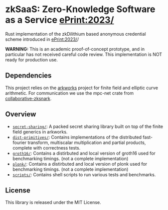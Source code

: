 # zkSaaS: Zero-Knowledge Software as a Service [ePrint:2023/](https://eprint.iacr.org/2023/)

Rust implementation of the zkDilithium based anonymous credential scheme introduced in [ePrint:2023/](https://eprint.iacr.org/2023/)/

**WARNING:** This is an academic proof-of-concept prototype, and in particular has not received careful code review. This implementation is NOT ready for production use.

## Dependencies
This project relies on the [arkworks](http://arkworks.rs) project for finite field and elliptic curve arithmetic. For communication we use the mpc-net crate from [collaborative-zksnark](https://github.com/alex-ozdemir/collaborative-zksnark).

## Overview
* [`secret-sharing/`](secret-sharing): A packed secret sharing library built on top of the finite field generics in arkworks.
* [`dist-primitives/`](dist-primitives): Contains implementations of the distributed fast-fourier transform, multiscalar multiplication and partial products, complete with correctness tests.
* [`groth16/`](groth16): Contains a distirbuted and local version of groth16 used for benchmarking timings. (not a complete implementation)
* [`plonk/`](plonk): Contains a distirbuted and local version of plonk used for benchmarking timings. (not a complete implementation)
* [`scripts/`](scripts): Contains shell scripts to run various tests and benchmarks.

## License
This library is released under the MIT License.